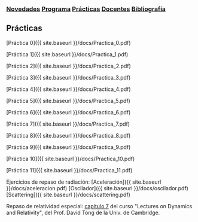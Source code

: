 ### [Novedades](./) [Programa](programa)  [Prácticas](practicas)  [Docentes](docentes)  [Bibliografía](bibliografia)

## Prácticas

[Práctica 0]({{ site.baseurl }}/docs/Practica_0.pdf)

[Práctica 1]({{ site.baseurl }}/docs/Practica_1.pdf)

[Práctica 2]({{ site.baseurl }}/docs/Practica_2.pdf)

[Práctica 3]({{ site.baseurl }}/docs/Practica_3.pdf)

[Práctica 4]({{ site.baseurl }}/docs/Practica_4.pdf)

[Práctica 5]({{ site.baseurl }}/docs/Practica_5.pdf)

[Práctica 6]({{ site.baseurl }}/docs/Practica_6.pdf)

[Práctica 7]({{ site.baseurl }}/docs/Practica_7.pdf)

[Práctica 8]({{ site.baseurl }}/docs/Practica_8.pdf)

[Práctica 9]({{ site.baseurl }}/docs/Practica_9.pdf)

[Práctica 10]({{ site.baseurl }}/docs/Practica_10.pdf)

[Práctica 11]({{ site.baseurl }}/docs/Practica_11.pdf)

Ejercicios de repaso de radiación:
[Aceleración]({{ site.baseurl }}/docs/aceleracion.pdf)
[Oscilador]({{ site.baseurl }}/docs/oscilador.pdf)
[Scattering]({{ site.baseurl }}/docs/scattering.pdf)

Repaso de relatividad especial:
[capítulo 7](http://www.damtp.cam.ac.uk/user/tong/relativity/seven.pdf) del curso "Lectures on Dynamics and Relativity", del Prof. David Tong de la Univ. de Cambridge.
